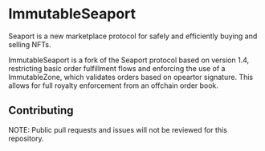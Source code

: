 
# ImmutableSeaport

Seaport is a new marketplace protocol for safely and efficiently buying and selling NFTs.

ImmutableSeaport is a fork of the Seaport protocol based on version 1.4, restricting basic order fulfillment flows and enforcing the use of a ImmutableZone, which validates
orders based on opeartor signature. This allows for full royalty enforcement from an offchain order book.

## Contributing
NOTE: Public pull requests and issues will not be reviewed for this repository.